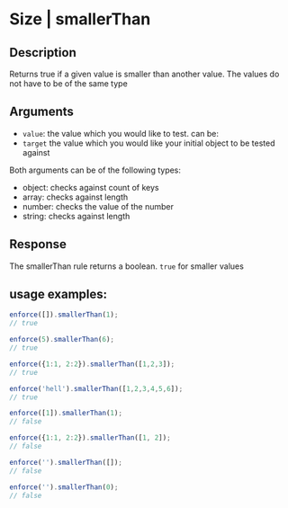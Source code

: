 # Size | smallerThan

## Description
Returns true if a given value is smaller than another value. The values do not have to be of the same type

## Arguments
* `value`: the value which you would like to test. can be:
* `target` the value which you would like your initial object to be tested against

Both arguments can be of the following types:
* object: checks against count of keys
* array: checks against length
* number: checks the value of the number
* string: checks against length

## Response
The smallerThan rule returns a boolean. `true` for smaller values

## usage examples:

```js
enforce([]).smallerThan(1);
// true
```

```js
enforce(5).smallerThan(6);
// true
```

```js
enforce({1:1, 2:2}).smallerThan([1,2,3]);
// true
```

```js
enforce('hell').smallerThan([1,2,3,4,5,6]);
// true
```

```js
enforce([1]).smallerThan(1);
// false
```

```js
enforce({1:1, 2:2}).smallerThan([1, 2]);
// false
```

```js
enforce('').smallerThan([]);
// false
```

```js
enforce('').smallerThan(0);
// false
```